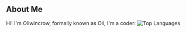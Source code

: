 ## About Me
Hi! I'm Oliwincrow, formally known as Oli, I'm a coder: ![Top Languages](https://github-readme-stats.vercel.app/api/top-langs/?username=Oliwincrow&theme=discord_old_blurple)

<!--
**Oliwincrow/Oliwincrow** is a ✨ _special_ ✨ repository because its `README.md` (this file) appears on your GitHub profile.

Here are some ideas to get you started:

- 🔭 I’m currently working on ...
- 🌱 I’m currently learning ...
- 👯 I’m looking to collaborate on ...
- 🤔 I’m looking for help with ...
- 💬 Ask me about ...
- 📫 How to reach me: ...
- 😄 Pronouns: ...
- ⚡ Fun fact: ...
-->
